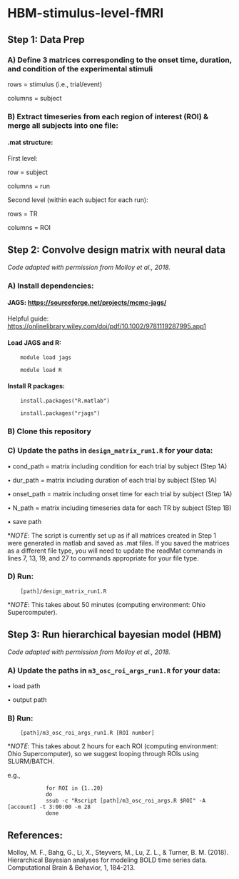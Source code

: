 # HBM-stimulus-level-fMRI

## Step 1: Data Prep

### A) Define 3 matrices corresponding to the onset time, duration, and condition of the experimental stimuli

rows = stimulus (i.e., trial/event)

columns = subject

### B) Extract timeseries from each region of interest (ROI) & merge all subjects into one file: 

#### .mat structure:

First level:

row = subject

columns = run

Second level (within each subject for each run):

rows = TR

columns = ROI

## Step 2: Convolve design matrix with neural data

*Code adapted with permission from Molloy et al., 2018.*

### A) Install dependencies:

#### JAGS: https://sourceforge.net/projects/mcmc-jags/

Helpful guide: https://onlinelibrary.wiley.com/doi/pdf/10.1002/9781119287995.app1 

#### Load JAGS and R:

        module load jags

        module load R	

#### Install R packages: 

        install.packages("R.matlab")

        install.packages("rjags")

### B) Clone this repository

### C) Update the paths in `design_matrix_run1.R` for your data:

• cond_path = matrix including condition for each trial by subject (Step 1A)

• dur_path = matrix including duration of each trial by subject (Step 1A)

• onset_path = matrix including onset time for each trial by subject (Step 1A)

• N_path = matrix including timeseries data for each TR by subject (Step 1B) 

• save path

**NOTE*: The script is currently set up as if all matrices created in Step 1 were generated in matlab and saved as .mat files. If you saved the matrices as a different file type, you will need to update the readMat commands in lines 7, 13, 19, and 27 to commands appropriate for your file type.

### D) Run:

        [path]/design_matrix_run1.R

**NOTE*: This takes about 50 minutes (computing environment: Ohio Supercomputer).


## Step 3: Run hierarchical bayesian model (HBM)

*Code adapted with permission from Molloy et al., 2018.*

### A) Update the paths in `m3_osc_roi_args_run1.R` for your data:

• load path

• output path

### B) Run:
        
        [path]/m3_osc_roi_args_run1.R [ROI number]

**NOTE*: This takes about 2 hours for each ROI (computing environment: Ohio Supercomputer), so we suggest looping through ROIs using SLURM/BATCH.

e.g.,

                for ROI in {1..20}
                do
                ssub -c "Rscript [path]/m3_osc_roi_args.R $ROI" -A [account] -t 3:00:00 -m 28
                done

## References:

Molloy, M. F., Bahg, G., Li, X., Steyvers, M., Lu, Z. L., & Turner, B. M. (2018). Hierarchical Bayesian analyses for modeling BOLD time series data. Computational Brain & Behavior, 1, 184-213.
